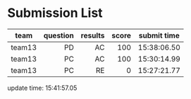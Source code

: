 # Submission List
team    | question  | results  | score | submit time
------|-----:|-----:| ----:|-----
team13 | PD | AC | 100 | 15:38:06.50
team13 | PC | AC | 100 | 15:30:14.99
team13 | PC | RE | 0 | 15:27:21.77


update time: 15:41:57.05 
